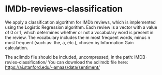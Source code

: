 # IMDb-reviews-classification

We apply a classification algorithm for IMDb reviews, which is implemented using the Logistic Regression algorithm.
Each review is a vector with a value of 0 or 1, which determines whether or not a vocabulary word is present in the review.
The vocabulary includes the m most frequent words, minus n most frequent (such as: the, a, etc.), chosen by Information Gain calculation.

The aclImdb file should be included, uncompressed, in the path: IMDB-revies-classification/ 
You can download the aclImdb file here: https://ai.stanford.edu/~amaas/data/sentiment/
